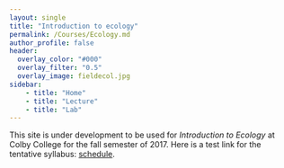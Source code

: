 ```yaml
---
layout: single
title: "Introduction to ecology"
permalink: /Courses/Ecology.md
author_profile: false
header:
  overlay_color: "#000"
  overlay_filter: "0.5"
  overlay_image: fieldecol.jpg
sidebar:
    - title: "Home"
    - title: "Lecture"
    - title: "Lab"
---
```


This site is under development to be used for *Introduction to Ecology* at Colby College for the fall semester of 2017.  Here is a test link for the tentative syllabus: [schedule](/Teaching/Ecology/Syllabus.md).
